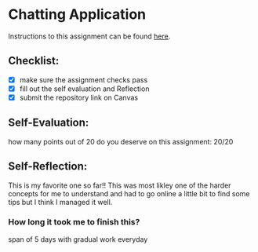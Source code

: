 Chatting Application
=====================
Instructions to this assignment can be found [here](https://it3049c.github.io/coursework/labs/chatting-app).

## Checklist:
- [x] make sure the assignment checks pass
- [x] fill out the self evaluation and Reflection
- [x] submit the repository link on Canvas

## Self-Evaluation:

how many points out of 20 do you deserve on this assignment: 
20/20

## Self-Reflection:
<!-- Write your self-reflection under this line -->
This is my favorite one so far!! This was most likley one of the harder concepts for me to understand and had to go online a little bit to find some tips but I think I managed it well.

### How long it took me to finish this?
span of 5 days with gradual work everyday

